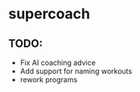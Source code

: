 # supercoach

## TODO:

- Fix AI coaching advice
- Add support for naming workouts
- rework programs

